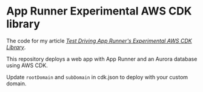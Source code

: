 # App Runner Experimental AWS CDK library

The code for my article [_Test Driving App Runner's Experimental AWS CDK Library_](https://periodical.pages.dev/posts/test-driving-app-runners-experimental-aws-cdk/).

This repository deploys a web app with App Runner and an Aurora database using AWS CDK.

Update `rootDomain` and `subDomain` in cdk.json to deploy with your custom domain.
